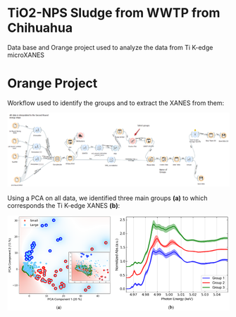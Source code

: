 TiO2-NPS Sludge from WWTP from Chihuahua
=============================

Data base and Orange project used to analyze the data from Ti K-edge microXANES

Orange Project 
===================

Workflow used to identify the groups and to extract the XANES from them:

![TiO2_sludge_chihua_orange_workflow](https://github.com/jureyherrera/TiO2-NPs_sludge_WWTP_Chihuahua/blob/main/Figures/TiO2_sludge_chihua_orange_workflow.png)

Using a PCA on all data, we identified three main groups **(a)** to which corresponds the Ti K-edge XANES **(b)**:

![TiO2_sludge_chihua_orange_workflow](https://github.com/jureyherrera/TiO2-NPs_sludge_WWTP_Chihuahua/blob/main/Figures/PCA_and_TiO2_groups.png)
